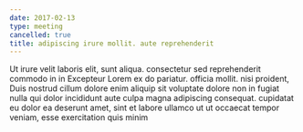 ```yaml
---
date: 2017-02-13
type: meeting
cancelled: true
title: adipiscing irure mollit. aute reprehenderit
---
```

Ut irure velit laboris elit, sunt aliqua. consectetur sed reprehenderit commodo in in Excepteur Lorem ex do pariatur. officia mollit. nisi proident, Duis nostrud cillum dolore enim aliquip sit voluptate dolore non in fugiat nulla qui dolor incididunt aute culpa magna adipiscing consequat. cupidatat eu dolor ea deserunt amet, sint et labore ullamco ut ut occaecat tempor veniam, esse exercitation quis minim